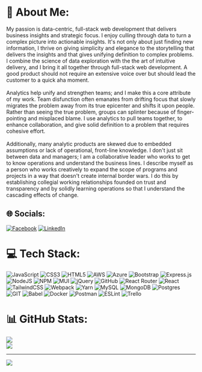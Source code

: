 # 💫 About Me:
My passion is data-centric, full-stack web development that delivers business insights and strategic focus.  I enjoy culling through data to turn a complex picture into actionable insights.  It's not only about just finding new information, I thrive on giving simplicity and elegance to the storytelling that delivers the insights and that gives unifying definition to complex problems.  I combine the science of data exploration with the the art of intuitive delivery, and I bring it all together through full-stack web development.  A good product should not require an extensive voice over but should lead the customer to a quick aha moment.<br><br>Analytics help unify and strengthen teams; and I make this a core attribute of my work. Team disfunction often emanates from drifting focus that slowly migrates the problem away from its true epicenter and shifts it upon people.  Rather than seeing the true problem, groups can splinter because of finger-pointing and misplaced blame.  I use analytics to pull teams together, to enhance collaboration, and give solid definition to a problem that requires cohesive effort.<br><br>Additionally, many analytic products are skewed due to embedded assumptions or lack of operational, front-line knowledge.  I don't just sit between data and managers; I am a collaborative leader who works to get to know operations and understand the business lines.  I describe myself as a person who works creatively to expand the scope of programs and projects in a way that doesn't create internal border wars.  I do this by establishing collegial working relationships founded on trust and transparency and by solidly learning operations so that I understand the cascading effects of change.


## 🌐 Socials:
[![Facebook](https://img.shields.io/badge/Facebook-%231877F2.svg?logo=Facebook&logoColor=white)](https://facebook.com/brett.j.stgeorge) [![LinkedIn](https://img.shields.io/badge/LinkedIn-%230077B5.svg?logo=linkedin&logoColor=white)](https://linkedin.com/in/bstgeorge) 

<!-- [![Medium](https://img.shields.io/badge/Medium-12100E?logo=medium&logoColor=white)](https://medium.com/@bstgeorge) -->

# 💻 Tech Stack:
![JavaScript](https://img.shields.io/badge/javascript-%23323330.svg?style=plastic&logo=javascript&logoColor=%23F7DF1E) ![CSS3](https://img.shields.io/badge/css3-%231572B6.svg?style=plastic&logo=css3&logoColor=white)  ![HTML5](https://img.shields.io/badge/html5-%23E34F26.svg?style=plastic&logo=html5&logoColor=white) ![AWS](https://img.shields.io/badge/AWS-%23FF9900.svg?style=plastic&logo=amazon-aws&logoColor=white) ![Azure](https://img.shields.io/badge/azure-%230072C6.svg?style=plastic&logo=azure-devops&logoColor=white) ![Bootstrap](https://img.shields.io/badge/bootstrap-%23563D7C.svg?style=plastic&logo=bootstrap&logoColor=white) ![Express.js](https://img.shields.io/badge/express.js-%23404d59.svg?style=plastic&logo=express&logoColor=%2361DAFB) ![NodeJS](https://img.shields.io/badge/node.js-6DA55F?style=plastic&logo=node.js&logoColor=white) ![NPM](https://img.shields.io/badge/NPM-%23000000.svg?style=plastic&logo=npm&logoColor=white) ![MUI](https://img.shields.io/badge/MUI-%230081CB.svg?style=plastic&logo=material-ui&logoColor=white) ![jQuery](https://img.shields.io/badge/jquery-%230769AD.svg?style=plastic&logo=jquery&logoColor=white) ![GitHub](https://img.shields.io/badge/GitHub-%23121011.svg?style=plastic&logo=github&logoColor=white) ![React Router](https://img.shields.io/badge/React_Router-CA4245?style=plastic&logo=react-router&logoColor=white) ![React](https://img.shields.io/badge/react-%2320232a.svg?style=plastic&logo=react&logoColor=%2361DAFB) ![TailwindCSS](https://img.shields.io/badge/tailwindcss-%2338B2AC.svg?style=plastic&logo=tailwind-css&logoColor=white) ![Webpack](https://img.shields.io/badge/webpack-%238DD6F9.svg?style=plastic&logo=webpack&logoColor=black) ![Yarn](https://img.shields.io/badge/yarn-%232C8EBB.svg?style=plastic&logo=yarn&logoColor=white) ![MySQL](https://img.shields.io/badge/mysql-%2300f.svg?style=plastic&logo=mysql&logoColor=white) ![MongoDB](https://img.shields.io/badge/MongoDB-%234ea94b.svg?style=plastic&logo=mongodb&logoColor=white) ![Postgres](https://img.shields.io/badge/postgres-%23316192.svg?style=plastic&logo=postgresql&logoColor=white) ![GIT](https://img.shields.io/badge/Git-fc6d26?style=plastic&logo=git&logoColor=white) ![Babel](https://img.shields.io/badge/Babel-F9DC3e?style=plastic&logo=babel&logoColor=black) ![Docker](https://img.shields.io/badge/docker-%230db7ed.svg?style=plastic&logo=docker&logoColor=white) ![Postman](https://img.shields.io/badge/Postman-FF6C37?style=plastic&logo=postman&logoColor=white) ![ESLint](https://img.shields.io/badge/ESLint-4B3263?style=plastic&logo=eslint&logoColor=white) ![Trello](https://img.shields.io/badge/Trello-%23026AA7.svg?style=plastic&logo=Trello&logoColor=white)
# 📊 GitHub Stats:
<!-- ![](https://github-readme-stats.vercel.app/api?username=bstgeorge&theme=dark&hide_border=false&include_all_commits=true&count_private=true)<br/> -->
![](https://github-readme-streak-stats.herokuapp.com/?user=bstgeorge&theme=dark&hide_border=false)<br/>
![](https://github-readme-stats.vercel.app/api/top-langs/?username=bstgeorge&theme=dark&hide_border=false&include_all_commits=true&count_private=true&layout=compact)

<!--## 🏆 GitHub Trophies
![](https://github-profile-trophy.vercel.app/?username=bstgeorge&theme=dark&no-frame=false&no-bg=false&margin-w=4) -->

---
[![](https://visitcount.itsvg.in/api?id=bstgeorge&icon=0&color=0)](https://visitcount.itsvg.in)

<!-- Proudly created with GPRM ( https://gprm.itsvg.in ) -->
